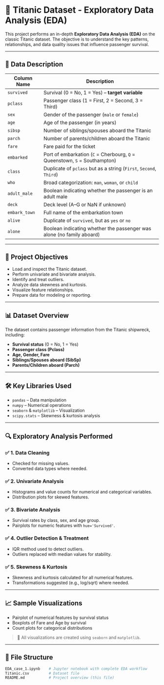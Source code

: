 # 🚢 Titanic Dataset - Exploratory Data Analysis (EDA)

This project performs an in-depth **Exploratory Data Analysis (EDA)** on the classic Titanic dataset. The objective is to understand the key patterns, relationships, and data quality issues that influence passenger survival.

---

## 📌 Data Description

| Column Name   | Description                                                                |
| ------------- | -------------------------------------------------------------------------- |
| `survived`    | Survival (0 = No, 1 = Yes) – **target variable**                           |
| `pclass`      | Passenger class (1 = First, 2 = Second, 3 = Third)                         |
| `sex`         | Gender of the passenger (`male` or `female`)                               |
| `age`         | Age of the passenger (in years)                                            |
| `sibsp`       | Number of siblings/spouses aboard the Titanic                              |
| `parch`       | Number of parents/children aboard the Titanic                              |
| `fare`        | Fare paid for the ticket                                                   |
| `embarked`    | Port of embarkation (`C` = Cherbourg, `Q` = Queenstown, `S` = Southampton) |
| `class`       | Duplicate of `pclass` but as a string (`First`, `Second`, `Third`)         |
| `who`         | Broad categorization: `man`, `woman`, or `child`                           |
| `adult_male`  | Boolean indicating whether the passenger is an adult male                  |
| `deck`        | Deck level (A–G or NaN if unknown)                                         |
| `embark_town` | Full name of the embarkation town                                          |
| `alive`       | Duplicate of `survived`, but as `yes` or `no`                              |
| `alone`       | Boolean indicating whether the passenger was alone (no family aboard)      |

---

## 📌 Project Objectives

- Load and inspect the Titanic dataset.
- Perform univariate and bivariate analysis.
- Identify and treat outliers.
- Analyze data skewness and kurtosis.
- Visualize feature relationships.
- Prepare data for modeling or reporting.

---

## 📊 Dataset Overview

The dataset contains passenger information from the Titanic shipwreck, including:

- **Survival status** (0 = No, 1 = Yes)
- **Passenger class (Pclass)**
- **Age, Gender, Fare**
- **Siblings/Spouses aboard (SibSp)**
- **Parents/Children aboard (Parch)**

---

## 🛠️ Key Libraries Used

- `pandas` – Data manipulation
- `numpy` – Numerical operations
- `seaborn` & `matplotlib` – Visualization
- `scipy.stats` – Skewness & kurtosis analysis

---

## 🔍 Exploratory Analysis Performed

### ✅ 1. Data Cleaning
- Checked for missing values.
- Converted data types where needed.

### ✅ 2. Univariate Analysis
- Histograms and value counts for numerical and categorical variables.
- Distribution plots for skewed features.

### ✅ 3. Bivariate Analysis
- Survival rates by class, sex, and age group.
- Pairplots for numeric features with `hue='Survived'`.

### ✅ 4. Outlier Detection & Treatment
- IQR method used to detect outliers.
- Outliers replaced with median values for stability.

### ✅ 5. Skewness & Kurtosis
- Skewness and kurtosis calculated for all numerical features.
- Transformations suggested (e.g., log/sqrt) where needed.

---

## 📈 Sample Visualizations

- Pairplot of numerical features by survival status
- Boxplots of Fare and Age by survival
- Count plots for categorical distributions

> 📸 All visualizations are created using `seaborn` and `matplotlib`.

---

## 📁 File Structure

```bash
EDA_case_1.ipynb    # Jupyter notebook with complete EDA workflow
Titanic.csv         # Dataset file
README.md           # Project overview (this file)
